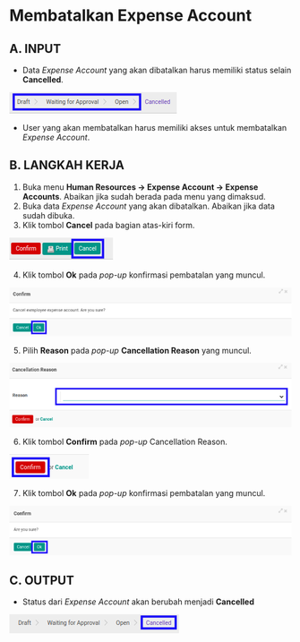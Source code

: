 # Membatalkan Expense Account

## A. INPUT

* Data *Expense Account* yang akan dibatalkan harus memiliki status selain **Cancelled**.

![](../../img/expense-account/status-selain-cancelled.png)

* User yang akan membatalkan harus memiliki akses untuk membatalkan *Expense Account*.

## B. LANGKAH KERJA

1. Buka menu **Human Resources -> Expense Account -> Expense Accounts**. Abaikan jika sudah berada pada menu yang dimaksud.
2. Buka data *Expense Account* yang akan dibatalkan. Abaikan jika data sudah dibuka.
3. Klik tombol **Cancel** pada bagian atas-kiri form.

![](../../img/expense-account/tombol-cancel.png)

4. Klik tombol **Ok** pada *pop-up* konfirmasi pembatalan yang muncul.

![](../../img/expense-account/pop-up-konfirmasi-cancel.png)

5. Pilih **Reason** pada *pop-up* **Cancellation Reason** yang muncul.

![](../../img/expense-account/pilihan-cancellation-reason.png)

6. Klik tombol **Confirm** pada *pop-up* Cancellation Reason.

![](../../img/expense-account/tombol-confirm-cancel-reason.png)

7. Klik tombol **Ok** pada *pop-up* konfirmasi pembatalan yang muncul.

![](../../img/expense-account/tombol-ok-confirm-cancel.png)

## C. OUTPUT

* Status dari *Expense Account* akan berubah menjadi **Cancelled**

![](../../img/expense-account/status-cancelled.png)
